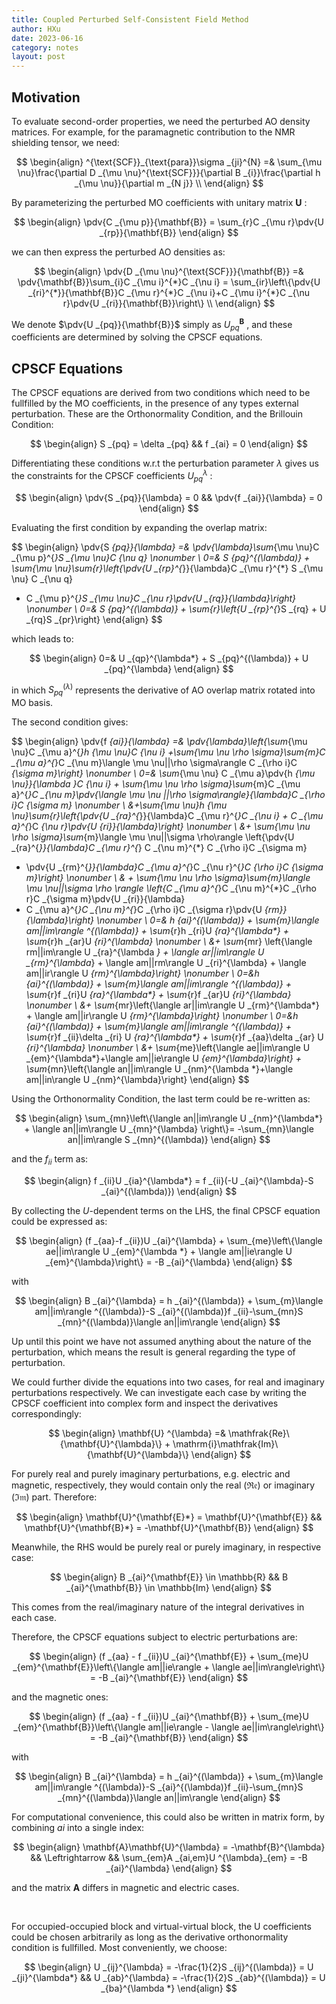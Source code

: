 ```yaml
---
title: Coupled Perturbed Self-Consistent Field Method
author: HXu
date: 2023-06-16
category: notes
layout: post
---
```


## Motivation

To evaluate second-order properties, we need the perturbed AO density matrices. For example,
for the paramagnetic contribution to the NMR shielding tensor, we need:

$$
\begin{align}
  ^{\text{SCF}}_{\text{para}}\sigma _{ji}^{N} =& \sum_{\mu \nu}\frac{\partial D _{\mu \nu}^{\text{SCF}}}{\partial B _{i}}\frac{\partial h _{\mu \nu}}{\partial m _{N j}} \\
\end{align}
$$

By parameterizing the perturbed MO coefficients with unitary matrix $\mathbf{U}$ :

$$
\begin{align}
  \pdv{C _{\mu p}}{\mathbf{B}} = \sum_{r}C _{\mu r}\pdv{U _{rp}}{\mathbf{B}}
\end{align} 
$$

we can then express the perturbed AO densities as:

$$
\begin{align}
  \pdv{D _{\mu \nu}^{\text{SCF}}}{\mathbf{B}} =& \pdv{\mathbf{B}}\sum_{i}C _{\mu i}^{*}C _{\nu i}
  = \sum_{ir}\left\{\pdv{U _{ri}^{*}}{\mathbf{B}}C _{\mu r}^{*}C _{\nu i}+C _{\mu i}^{*}C _{\nu r}\pdv{U _{ri}}{\mathbf{B}}\right\} \\
\end{align}
$$

We denote $\pdv{U _{pq}}{\mathbf{B}}$ simply as $U _{pq}^{\mathbf{B}}$ , and these coefficients are determined by solving the CPSCF equations.

## CPSCF Equations

The CPSCF equations are derived from two conditions which need to be fullfilled by
the MO coefficients, in the presence of any types external perturbation.
These are the Orthonormality Condition, and the Brillouin Condition:

$$
\begin{align}
  S _{pq} = \delta _{pq} && f _{ai} = 0
\end{align}
$$

Differentiating these conditions w.r.t the perturbation parameter $\lambda$ gives us the constraints for the CPSCF coefficients $U _{pq}^{\lambda}$ :

$$
\begin{align}
  \pdv{S _{pq}}{\lambda} = 0 && \pdv{f _{ai}}{\lambda} = 0
\end{align}
$$

Evaluating the first condition by expanding the overlap matrix:

$$
\begin{align}
  \pdv{S _{pq}}{\lambda} =& \pdv{\lambda}\sum_{\mu \nu}C _{\mu p}^{*}S _{\mu \nu}C _{\nu q} \nonumber \\
  0=& S _{pq}^{(\lambda)} + \sum_{\mu \nu}\sum_{r}\left\{\pdv{U _{rp}^{*}}{\lambda}C _{\mu r}^{*} S _{\mu \nu} C _{\nu q}
  + C _{\mu p}^{*}S _{\mu \nu}C _{\nu r}\pdv{U _{rq}}{\lambda}\right\} \nonumber \\
  0=& S _{pq}^{(\lambda)} + \sum_{r}\left\{U _{rp}^{*}S _{rq} + U _{rq}S _{pr}\right\}
\end{align}
$$

which leads to:

$$
\begin{align}
  0=& U _{qp}^{\lambda*} + S _{pq}^{(\lambda)} + U _{pq}^{\lambda}
\end{align}
$$

in which $S ^{(\lambda)}_{pq}$ represents the derivative of AO overlap matrix rotated into MO basis.

The second condition gives:

$$
\begin{align}
  \pdv{f _{ai}}{\lambda} =& \pdv{\lambda}\left\{\sum_{\mu \nu}C _{\mu a}^{*}h _{\mu \nu}C _{\nu i}
  +\sum_{\mu \nu \rho \sigma}\sum_{m}C _{\mu a}^{*}C _{\nu m}\langle \mu \nu||\rho \sigma\rangle C _{\rho i}C _{\sigma m}\right\} \nonumber \\
  0=& \sum_{\mu \nu} C _{\mu a}\pdv{h _{\mu \nu}}{\lambda }C _{\nu i} + \sum_{\mu \nu \rho \sigma}\sum_{m}C _{\mu a}^{*}C _{\nu m}\pdv{\langle \mu \nu ||\rho \sigma\rangle}{\lambda}C _{\rho i}C _{\sigma m} \nonumber \\
   &+\sum_{\mu \nu}h _{\mu \nu}\sum_{r}\left\{\pdv{U _{ra}^{*}}{\lambda}C _{\mu r}^{*}C _{\nu i} + C _{\mu a}^{*}C _{\nu r}\pdv{U _{ri}}{\lambda}\right\} \nonumber \\
   &+ \sum_{\mu \nu \rho \sigma}\sum_{m}\langle \mu \nu||\sigma \rho\rangle \left\{\pdv{U _{ra}^{*}}{\lambda}C _{\mu r}^{*} C _{\nu m}^{*} C _{\rho i}C _{\sigma m}
   + \pdv{U _{rm}^{*}}{\lambda}C _{\mu a}^{*}C _{\nu r}^{*}C _{\rho i}C _{\sigma m}\right\} \nonumber \\
   & + \sum_{\mu \nu \rho \sigma}\sum_{m}\langle \mu \nu||\sigma \rho \rangle \left\{C _{\mu a}^{*}C _{\nu m}^{*}C _{\rho r}C _{\sigma m}\pdv{U _{ri}}{\lambda}
   + C _{\mu a}^{*}C _{\nu m}^{*}C _{\rho i}C _{\sigma r}\pdv{U _{rm}}{\lambda}\right\} \nonumber \\
  0=& h _{ai}^{(\lambda)} + \sum_{m}\langle am||im\rangle ^{(\lambda)} + \sum_{r}h _{ri}U _{ra}^{\lambda*} + \sum_{r}h _{ar}U _{ri}^{\lambda} \nonumber \\
  &+ \sum_{mr} \left\{\langle rm||im\rangle U _{ra}^{\lambda *} + \langle ar||im\rangle U _{rm}^{\lambda*} + \langle am||rm\rangle U _{ri}^{\lambda} + \langle am||ir\rangle U _{rm}^{\lambda}\right\} \nonumber \\
  0=&h _{ai}^{(\lambda)} + \sum_{m}\langle am||im\rangle ^{(\lambda)} + \sum_{r}f _{ri}U _{ra}^{\lambda*} + \sum_{r}f _{ar}U _{ri}^{\lambda} \nonumber \\
  &+ \sum_{mr}\left\{\langle ar||im\rangle U _{rm}^{\lambda*} + \langle am||ir\rangle U _{rm}^{\lambda}\right\} \nonumber \\
  0=&h _{ai}^{(\lambda)} + \sum_{m}\langle am||im\rangle ^{(\lambda)} + \sum_{r}f _{ii}\delta _{ri} U _{ra}^{\lambda*} + \sum_{r}f _{aa}\delta _{ar} U _{ri}^{\lambda} \nonumber \\
  &+ \sum_{me}\left\{\langle ae||im\rangle U _{em}^{\lambda*}+\langle am||ie\rangle U _{em}^{\lambda}\right\} + \sum_{mn}\left\{\langle an||im\rangle U _{nm}^{\lambda *}+\langle am||in\rangle U _{nm}^{\lambda}\right\}
\end{align}
$$

Using the Orthonormality Condition, the last term could be re-written as:

$$
\begin{align}
  \sum_{mn}\left\{\langle an||im\rangle U _{nm}^{\lambda*} + \langle an||im\rangle U _{mn}^{\lambda} \right\}= -\sum_{mn}\langle an||im\rangle S _{mn}^{(\lambda)}
\end{align}
$$

and the $f _{ii}$ term as:

$$
\begin{align}
  f _{ii}U _{ia}^{\lambda*} = f _{ii}(-U _{ai}^{\lambda}-S _{ai}^{(\lambda)})
\end{align}
$$

By collecting the $U$-dependent terms on the LHS, the final CPSCF equation could be expressed as:

$$
\begin{align}
  (f _{aa}-f _{ii})U _{ai}^{\lambda} + \sum_{me}\left\{\langle ae||im\rangle U _{em}^{\lambda *} + \langle am||ie\rangle U _{em}^{\lambda}\right\} = -B _{ai}^{\lambda}
\end{align}
$$

with

$$
\begin{align}
  B _{ai}^{\lambda} = h _{ai}^{(\lambda)} + \sum_{m}\langle am||im\rangle ^{(\lambda)}-S _{ai}^{(\lambda)}f _{ii}-\sum_{mn}S _{mn}^{(\lambda)}\langle an||im\rangle
\end{align}
$$

Up until this point we have not assumed anything about the nature of the perturbation, which means the result is general regarding the type of perturbation.  

We could further divide the equations into two cases, for real and imaginary perturbations respectively.
We can investigate each case by writing the CPSCF coefficient into complex form and inspect the derivatives correspondingly:

$$
\begin{align}
  \mathbf{U} ^{\lambda} =& \mathfrak{Re}\{\mathbf{U}^{\lambda}\} + \mathrm{i}\mathfrak{Im}\{\mathbf{U}^{\lambda}\}
\end{align}
$$

For purely real and purely imaginary perturbations, e.g. electric and magnetic, respectively, they would contain only the real $(\mathfrak{Re})$ or imaginary $(\mathfrak{Im})$ part.
Therefore:

$$
\begin{align}
  \mathbf{U}^{\mathbf{E}*} = \mathbf{U}^{\mathbf{E}} && \mathbf{U}^{\mathbf{B}*} = -\mathbf{U}^{\mathbf{B}}
\end{align}
$$

Meanwhile, the RHS would be purely real or purely imaginary, in respective case:

$$
\begin{align}
  B _{ai}^{\mathbf{E}} \in \mathbb{R} && B _{ai}^{\mathbf{B}} \in \mathbb{Im}
\end{align}
$$

This comes from the real/imaginary nature of the integral derivatives in each case.  

Therefore, the CPSCF equations subject to electric perturbations are:

$$
\begin{align}
  (f _{aa} - f _{ii})U _{ai}^{\mathbf{E}} + \sum_{me}U _{em}^{\mathbf{E}}\left\{\langle am||ie\rangle + \langle ae||im\rangle\right\} = -B _{ai}^{\mathbf{E}}
\end{align}
$$

and the magnetic ones:

$$
\begin{align}
  (f _{aa} - f _{ii})U _{ai}^{\mathbf{B}} + \sum_{me}U _{em}^{\mathbf{B}}\left\{\langle am||ie\rangle - \langle ae||im\rangle\right\} = -B _{ai}^{\mathbf{B}}
\end{align}
$$

with

$$
\begin{align}
  B _{ai}^{\lambda} = h _{ai}^{(\lambda)} + \sum_{m}\langle am||im\rangle ^{(\lambda)}-S _{ai}^{(\lambda)}f _{ii}-\sum_{mn}S _{mn}^{(\lambda)}\langle an||im\rangle
\end{align}
$$

For computational convenience, this could also be written in matrix form, by combining $ai$ into a single index:

$$
\begin{align}
  \mathbf{A}\mathbf{U}^{\lambda} = -\mathbf{B}^{\lambda} && \Leftrightarrow && \sum_{em}A _{ai,em}U ^{\lambda}_{em} = -B _{ai}^{\lambda}
\end{align}
$$

and the matrix $\mathbf{A}$ differs in magnetic and electric cases.  

<br/>

For occupied-occupied block and virtual-virtual block, the U coefficients could be chosen arbitrarily as long as the derivative orthonormality condition is fullfilled.
Most conveniently, we choose:

$$
\begin{align}
  U _{ij}^{\lambda} = -\frac{1}{2}S _{ij}^{(\lambda)} = U _{ji}^{\lambda*} && U _{ab}^{\lambda} = -\frac{1}{2}S _{ab}^{(\lambda)} = U _{ba}^{\lambda *}
\end{align}
$$